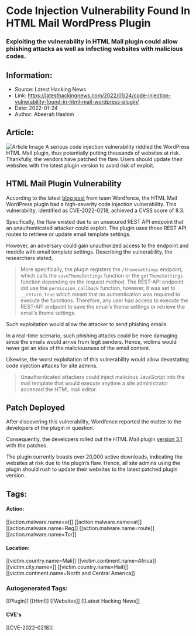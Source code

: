 # Code Injection Vulnerability Found In HTML Mail WordPress Plugin
### Exploiting the vulnerability in HTML Mail plugin could allow phishing attacks as well as infecting websites with malicious codes.

## Information:
+ Source: Latest Hacking News
+ Link: https://latesthackingnews.com/2022/01/24/code-injection-vulnerability-found-in-html-mail-wordpress-plugin/
+ Date: 2022-01-24
+ Author: Abeerah Hashim


## Article:
![Article Image](https://latesthackingnews.com/wp-content/uploads/2020/07/Wordpress-plugin.png)
 A serious code injection vulnerability riddled the WordPress HTML Mail plugin, thus potentially putting thousands of websites at risk. Thankfully, the vendors have patched the flaw. Users should update their websites with the latest plugin version to avoid risk of exploit.

 HTML Mail Plugin Vulnerability
------------------------------

 According to the latest [blog post](https://www.wordfence.com/blog/2022/01/unauthenticated-xss-vulnerability-patched-in-html-email-template-designer-plugin/) from team Wordfence, the HTML Mail WordPress plugin had a high-severity code injection vulnerability. This vulnerability, identified as CVE-2022-0218, achieved a CVSS score of 8.3.

 Specifically, the flaw existed due to an unsecured REST API endpoint that an unauthenticated attacker could exploit. The plugin uses those REST API routes to retrieve or update email template settings.

 However, an adversary could gain unauthorized access to the endpoint and meddle with email template settings. Describing the vulnerability, the researchers stated,

 
> More specifically, the plugin registers the `/themesettings` endpoint, which calls the `saveThemeSettings` function or the `getThemeSettings` function depending on the request method. The REST-API endpoint did use the `permission_callback` function, however, it was set to `__return_true` which meant that no authentication was required to execute the functions. Therefore, any user had access to execute the REST-API endpoint to save the email’s theme settings or retrieve the email’s theme settings.
> 
> 

 Such exploitation would allow the attacker to send phishing emails.

 In a real-time scenario, such phishing attacks could be more damaging since the emails would arrive from legit senders. Hence, victims would never get an idea of the maliciousness of the email content.

 Likewise, the worst exploitation of this vulnerability would allow devastating code injection attacks for site admins.

 
> Unauthenticated attackers could inject malicious JavaScript into the mail template that would execute anytime a site administrator accessed the HTML mail editor.
> 
> 

 Patch Deployed
--------------

 After discovering this vulnerability, Wordfence reported the matter to the developers of the plugin in question.

 Consequently, the developers rolled out the HTML Mail plugin [version 3.1](https://wordpress.org/plugins/wp-html-mail/#developers) with the patches.

 The plugin currently boasts over 20,000 active downloads, indicating the websites at risk due to the plugin’s flaw. Hence, all site admins using the plugin should rush to update their websites to the latest patched plugin version.

   


## Tags:

#### Action:
[[action.malware.name=at]] [[action.malware.name=at]] [[action.malware.name=Reg]] [[action.malware.name=route]] [[action.malware.name=Tor]]

#### Location:
[[victim.country.name=Mali]] [[victim.continent.name=Africa]] [[victim.city.name=]] [[victim.country.name=Haiti]] [[victim.continent.name=North and Central America]]

### Autogenerated Tags:
[[Plugin]] [[Html]] [[Websites]] [[Latest Hacking News]]
#### CVE's
[[CVE-2022-0218]]

